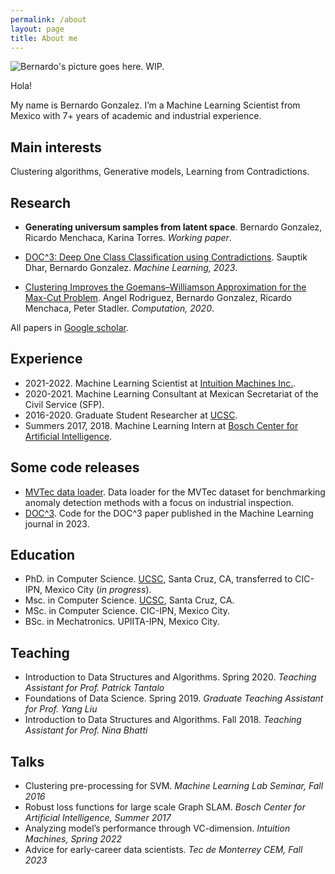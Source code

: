 ```yaml
---
permalink: /about
layout: page
title: About me
---
```


![Bernardo's picture goes here. WIP.](./assets/imgs/ber_0.png)

Hola!

My name is Bernardo Gonzalez. I’m a Machine Learning Scientist from Mexico with 7+ years of academic and industrial experience.

## Main interests

Clustering algorithms, Generative models, Learning from Contradictions.

## Research

- **Generating universum samples from latent space**. Bernardo Gonzalez, Ricardo Menchaca, Karina Torres. *Working paper*.

- [DOC^3: Deep One Class Classification using Contradictions](https://link.springer.com/article/10.1007/s10994-023-06362-5). Sauptik Dhar, Bernardo Gonzalez. *Machine Learning, 2023*.

- [Clustering Improves the Goemans–Williamson Approximation for the Max-Cut Problem](https://www.mdpi.com/2079-3197/8/3/75). Angel Rodriguez, Bernardo Gonzalez, Ricardo Menchaca, Peter Stadler. *Computation, 2020*.

All papers in [Google scholar](https://scholar.google.com/citations?hl=es&user=J6AjacwAAAAJ).

## Experience

- 2021-2022. Machine Learning Scientist at [Intuition Machines Inc.](https://www.imachines.com/).
- 2020-2021. Machine Learning Consultant at Mexican Secretariat of the Civil Service (SFP).
- 2016-2020. Graduate Student Researcher at [UCSC](https://engineering.ucsc.edu/).
- Summers 2017, 2018. Machine Learning Intern at [Bosch Center for Artificial Intelligence](https://www.bosch-ai.com/).

## Some code releases

- [MVTec data loader](https://github.com/b3r8/mvtec-dataloader). Data loader for the MVTec dataset for benchmarking anomaly detection methods with a focus on industrial inspection.
- [DOC^3](https://github.com/sauptikdhar/DOC3). Code for the DOC^3 paper published in the Machine Learning journal in 2023.

## Education

- PhD. in Computer Science. [UCSC](https://engineering.ucsc.edu/), Santa Cruz, CA, transferred to CIC-IPN, Mexico City (*in progress*).
- Msc. in Computer Science. [UCSC](https://engineering.ucsc.edu/), Santa Cruz, CA.
- MSc. in Computer Science. CIC-IPN, Mexico City.
- BSc. in Mechatronics. UPIITA-IPN, Mexico City.

## Teaching

- Introduction to Data Structures and Algorithms. Spring 2020. *Teaching Assistant for Prof. Patrick Tantalo*
- Foundations of Data Science. Spring 2019. *Graduate Teaching Assistant for Prof. Yang Liu*
- Introduction to Data Structures and Algorithms. Fall 2018. *Teaching Assistant for Prof. Nina Bhatti*

## Talks

- Clustering pre-processing for SVM. *Machine Learning Lab Seminar, Fall 2016*
- Robust loss functions for large scale Graph SLAM. *Bosch Center for Artificial Intelligence, Summer 2017*
- Analyzing model’s performance through VC-dimension. *Intuition Machines, Spring 2022*
- Advice for early-career data scientists. *Tec de Monterrey CEM, Fall 2023*
